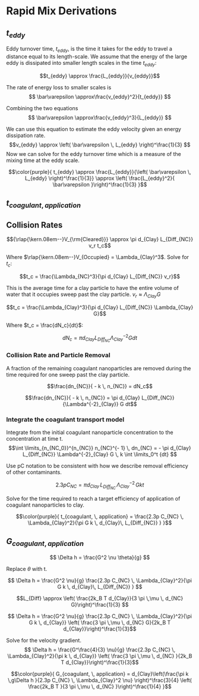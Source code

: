 # Rapid Mix Derivations

## $t_{eddy}$

Eddy turnover time, $t_{eddy}$, is the time it takes for the eddy to travel a distance equal to its length-scale. We assume that the energy of the large eddy is dissipated into smaller length scales in the time $t_{eddy}$:

$$t_{eddy} \approx \frac{L_{eddy}}{v_{eddy}}$$

The rate of energy loss to smaller scales is
$$ \bar\varepsilon \approx\frac{v_{eddy}^2}{t_{eddy}} $$

Combining the two equations
$$ \bar\varepsilon \approx\frac{v_{eddy}^3}{L_{eddy}} $$

We can use this equation to estimate the eddy velocity given an energy dissipation rate.
$$v_{eddy} \approx \left( \bar\varepsilon \, L_{eddy} \right)^\frac{1}{3} $$
Now we can solve for the eddy turnover time which is a measure of the mixing time at the eddy scale.

$$\color{purple}{
  t_{eddy} \approx \frac{L_{eddy}}{\left( \bar\varepsilon \, L_{eddy} \right)^\frac{1}{3}} \approx \left( \frac{L_{eddy}^2}{ \bar\varepsilon }\right)^\frac{1}{3}
}$$

## $t_{coagulant, \, application}$
## Collision Rates
$${\rlap{\kern.08em--}V_{\rm{Cleared}}} \approx \pi d_{Clay} L_{Diff_{NC}} v_r t_c$$

Where $\rlap{\kern.08em--}V_{Occupied} = \Lambda_{Clay}^3$. Solve for $t_c$:

$$t_c = \frac{\Lambda_{NC}^3}{\pi d_{Clay} L_{Diff_{NC}} v_r}$$


This is the average time for a clay particle to have the entire volume of water that it occupies sweep past the clay particle. $v_r \approx \Lambda_{Clay} G$

$$t_c = \frac{\Lambda_{Clay}^3}{\pi d_{Clay} L_{Diff_{NC}} \Lambda_{Clay} G}$$

Where $t_c = \frac{dN_c}{dt}$:

$$dN_c = \pi d_{Clay} L_{Diff_{NC}}{\Lambda^{-2}_{Clay}} G dt$$


### Collision Rate and Particle Removal
A fraction of the remaining coagulant nanoparticles are removed during the time required for one sweep past the clay particle.

$$\frac{dn_{NC}}{ - k \, n_{NC}} = dN_c$$

$$\frac{dn_{NC}}{ - k \, n_{NC}} = \pi d_{Clay} L_{Diff_{NC}}{\Lambda^{-2}_{Clay}} G dt$$

### Integrate the coagulant transport model
Integrate from the initial coagulant nanoparticle concentration to the concentration at time t.
$$\int \limits_{n_{NC_0}}^{n_{NC}} n_{NC}^{- 1} \, dn_{NC}  =  - \pi d_{Clay} L_{Diff_{NC}} \Lambda^{-2}_{Clay} G \, k  \int \limits_0^t {dt} $$

Use pC notation to be consistent with how we describe removal efficiency of other contaminants.

$$2.3 p C_{NC} = \pi d_{Clay}\,  L_{Diff_{NC}}\,  \Lambda^{-2}_{Clay}\,  G k  t $$


Solve for the time required to reach a target efficiency of application of coagulant nanoparticles to clay.

$$\color{purple}{
  t_{coagulant, \, application} = \frac{2.3p C_{NC} \, \Lambda_{Clay}^2}{\pi G k \, d_{Clay}\,  L_{Diff_{NC}} }
}$$

## $G_{coagulant, \, application}$

$$  \Delta h =   \frac{G^2 \nu \theta}{g} $$

Replace $\theta$ with t.

$$  \Delta h =  \frac{G^2 \nu}{g} \frac{2.3p C_{NC} \, \Lambda_{Clay}^2}{\pi G k \, d_{Clay}\,  L_{Diff_{NC}} } $$

$$L_{Diff} \approx \left( \frac{2k_B T d_{Clay}}{3 \pi \,\mu  \, d_{NC} G}\right)^\frac{1}{3} $$

$$  \Delta h =  \frac{G^2 \nu}{g} \frac{2.3p C_{NC} \, \Lambda_{Clay}^2}{\pi G k \, d_{Clay}} \left( \frac{3 \pi \,\mu  \, d_{NC} G}{2k_B T d_{Clay}}\right)^\frac{1}{3}$$


Solve for the velocity gradient.
$$  \Delta h =  \frac{G^\frac{4}{3} \nu}{g} \frac{2.3p C_{NC} \, \Lambda_{Clay}^2}{\pi k \, d_{Clay}} \left( \frac{3 \pi \,\mu  \, d_{NC} }{2k_B T d_{Clay}}\right)^\frac{1}{3}$$

$$\color{purple}{
  G_{coagulant, \, application} =  d_{Clay}\left(\frac{\pi k \,g\Delta h }{2.3p C_{NC} \, \Lambda_{Clay}^2 \nu} \right)^\frac{3}{4} \left( \frac{2k_B T }{3 \pi \,\mu  \, d_{NC} }\right)^\frac{1}{4}
}$$
